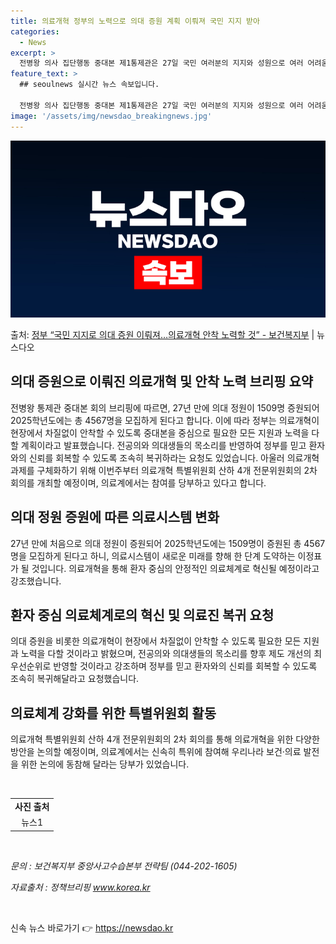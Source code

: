 ```yaml
---
title: 의료개혁 정부의 노력으로 의대 증원 계획 이뤄져 국민 지지 받아
categories:
  - News
excerpt: >
  전병왕 의사 집단행동 중대본 제1통제관은 27일 국민 여러분의 지지와 성원으로 여러 어려움 가운데서도 27년…
feature_text: >
  ## seoulnews 실시간 뉴스 속보입니다.

  전병왕 의사 집단행동 중대본 제1통제관은 27일 국민 여러분의 지지와 성원으로 여러 어려움 가운데서도 27년…
image: '/assets/img/newsdao_breakingnews.jpg'
---
```


![뉴스다오 속보](/assets/img/newsdao_breakingnews.jpg)

<p>출처: <a href="https://newsdao.kr/3918" rel="dofollow">정부 “국민 지지로 의대 증원 이뤄져…의료개혁 안착 노력할 것”  - 보건복지부</a> | 뉴스다오</p>

<h2 data-ke-size="size26">의대 증원으로 이뤄진 의료개혁 및 안착 노력 브리핑 요약</h2>

<p data-ke-size="size16">전병왕 통제관 중대본 회의 브리핑에 따르면, 27년 만에 의대 정원이 1509명 증원되어 2025학년도에는 총 4567명을 모집하게 된다고 합니다. 이에 따라 정부는 의료개혁이 현장에서 차질없이 안착할 수 있도록 중대본을 중심으로 필요한 모든 지원과 노력을 다할 계획이라고 발표했습니다. 전공의와 의대생들의 목소리를 반영하여 정부를 믿고 환자와의 신뢰를 회복할 수 있도록 조속히 복귀하라는 요청도 있었습니다. 아울러 의료개혁 과제를 구체화하기 위해 이번주부터 의료개혁 특별위원회 산하 4개 전문위원회의 2차 회의를 개최할 예정이며, 의료계에서는 참여를 당부하고 있다고 합니다.</p>

<h2 data-ke-size="size26">의대 정원 증원에 따른 의료시스템 변화</h2>

<p data-ke-size="size16">27년 만에 처음으로 의대 정원이 증원되어 2025학년도에는 1509명이 증원된 총 4567명을 모집하게 된다고 하니, 의료시스템이 새로운 미래를 향해 한 단계 도약하는 이정표가 될 것입니다. 의료개혁을 통해 환자 중심의 안정적인 의료체계로 혁신될 예정이라고 강조했습니다.</p>

<h2 data-ke-size="size26">환자 중심 의료체계로의 혁신 및 의료진 복귀 요청</h2>

<p data-ke-size="size16">의대 증원을 비롯한 의료개혁이 현장에서 차질없이 안착할 수 있도록 필요한 모든 지원과 노력을 다할 것이라고 밝혔으며, 전공의와 의대생들의 목소리를 향후 제도 개선의 최우선순위로 반영할 것이라고 강조하며 정부를 믿고 환자와의 신뢰를 회복할 수 있도록 조속히 복귀해달라고 요청했습니다.</p>

<h2 data-ke-size="size26">의료체계 강화를 위한 특별위원회 활동</h2>

<p data-ke-size="size16">의료개혁 특별위원회 산하 4개 전문위원회의 2차 회의를 통해 의료개혁을 위한 다양한 방안을 논의할 예정이며, 의료계에서는 신속히 특위에 참여해 우리나라 보건·의료 발전을 위한 논의에 동참해 달라는 당부가 있었습니다.</p>

<p data-ke-size="size16">&nbsp;</p>

<table>
<tbody>
<tr>
<td style="text-align: center; height: 17px;"><b>사진 출처</b></td>
</tr>
<tr>
<td style="text-align: center; height: 17px;">뉴스1</td>
</tr>
</tbody>
</table>
<p data-ke-size="size16">&nbsp;</p>

<p data-ke-size="size16"><i>문의 : 보건복지부 중앙사고수습본부 전략팀 (044-202-1605)</i></p>
<p data-ke-size="size16"><i>자료출처 : 정책브리핑 <a href="https://newsdao.kr/3918">www.korea.kr</a></i></p>
<p data-ke-size="size16">&nbsp;</p> 

신속 뉴스 바로가기 👉 <a href="https://newsdao.kr" rel="dofollow">https://newsdao.kr</a>


